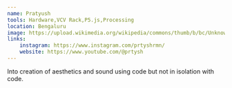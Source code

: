 ```yaml
---
name: Pratyush
tools: Hardware,VCV Rack,P5.js,Processing
location: Bengaluru
image: https://upload.wikimedia.org/wikipedia/commons/thumb/b/bc/Unknown_person.jpg/925px-Unknown_person.jpg
links:
    instagram: https://www.instagram.com/prtyshrmn/
    website: https://www.youtube.com/@prtysh
---
```


Into creation of aesthetics and sound using code but not in isolation with code.